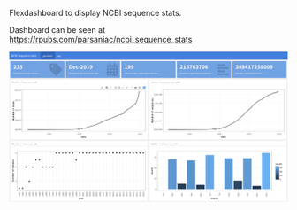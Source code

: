 Flexdashboard to display NCBI sequence stats. 

Dashboard can be seen at https://rpubs.com/parsaniac/ncbi_sequence_stats

![](01_ss.png)

